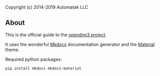 Copyright (c) 2014-2019 Automatak LLC

## About

This is the official guide to the [opendnp3 project](http://dnp3.github.io).

It uses the wonderful [Mkdocs](http://www.mkdocs.org/) documentation generator and the [Material](https://squidfunk.github.io/mkdocs-material/) theme.

Required python packages:

```
pip install mkdocs mkdocs-material
```
